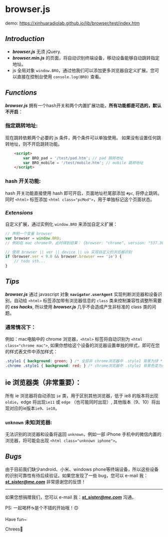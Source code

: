 # **browser.js**

demo: <https://xinhuaradiolab.github.io/lib/browser/test/index.htm>

## _**Introduction**_

-   _**browser.js**_ 无须 jQuery.
-   _**browser.min.js**_ 的页面，将自动识别终端设备，移动设备能够自动跳转指定地址。
-   js 全局对象 `window.BRO`，通过他我们可以添加更多浏览器自定义扩展。您可以直接在控制台使用 `console.log(BRO)` 查看。

## _**Functions**_

_**browser.js**_ 拥有一个hash开关和两个内置扩展功能，**所有功能都是可选的，默认不开启**：

### 指定跳转地址:

现在跳转依赖两个必要的 js 条件，两个条件可以单独使用。
如果没有设置任何跳转地址，则不开启跳转功能。

```html
    <script>
        var BRO_pad = '/test/pad.htm'; // pad 跳转地址
        var BRO_mobile = '/test/mobile.htm'; // mobile 跳转地址
    </script>
```

### hash 开关功能:

hash 开关功能直接使用 hash 即可开启，页面地址栏尾部添加 `#pc`, 将停止跳转。 同时 `<html>` 标签添加 `<html class="pcMod">`，用于单独标记这个页面状态。

### _**Extensions**_

自定义扩展，通过实例化 `window.BRO` 来添加自定义扩展：

```javascript
// 声明一个变量 browser
var browser = window.BRO;
// 例如在 mac chrome中，此时得到结果： {browser: "chrome", version: "537.36", device: "mac", UA: "..."}

// 使用 browser || ver || device || ua 实现自定义的浏览器识别
if (browser.ver < 9.0 && browser.browser === 'ie') {
    // todo sth...
}
```

## _**Tips**_

_**browser.js**_ 通过 javascript 对象 **`navigator.userAgent`** 实现判断浏览器和设备识别，自动给 `<html>` 标签添加带有浏览器信息的 `class` 类来控制兼容性调整所需要的 _**css hacks**_, 所以使用 _**browser.js**_ 几乎不会造成产生非标准的 class 类的问题。

### 通常情况下：

例如：mac电脑中的 chrome 浏览器，`<html>` 标签将自动识别为 `<html class="chrome mac">`, 如果你想给这个设备的浏览器设置单独的样式，即可在您的样式表文件中添加样式：

```css
.style1 { background: green; } /* 全部非 chrome浏览器中 .style1 背景为绿 */
.chrome .style1 { background: red; } /* chrome浏览器中 .style1 背景色变为红 */
```

## ie 浏览器类（**非常重要**）：

所有 ie 浏览器将自动添加 `ie` 类，用于区别其他浏览器，低于 ie8 的版本将出现 `oldie`，edge 将出现`ie11` 或 `edge` （也可能同时出现）, 其他版本（9、10）将出现对应的ie版本`ie9`、`ie10`。

### `unknown` 未知浏览器:

无法识别的浏览器和设备将返回 `unknown`，例如一部 iPhone 手机中的微信内置的浏览器，将可能会出现 `<html class="unknown iphone">`。

## _**Bugs**_

由于目前我们缺少android、小米、windows phone等终端设备，所以这些设备的识别可靠性有待后续验证。如果您发现了一些 bug，您可以 e-mail 我：_**st_sister@me.com**_ 非常感谢您的反馈！

* * *

如果您想捐赠我们，您可以 e-mail 我：_**st_sister@me.com**_ 沟通。

PS: 一起喝杯☕️是个不错的开始哦！😊

Have fun~

Chrees🍻
